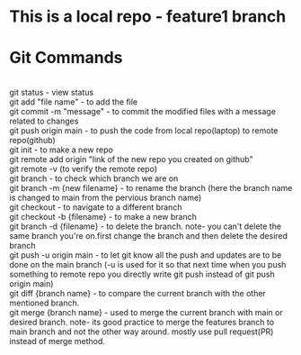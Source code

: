 # This is a local repo - feature1 branch

# Git Commands 
<br>
git status - view status
<br>
git add "file name" - to add the file
<br>
git commit -m "message" - to commit the modified files with a message related to changes
<br>
git push origin main - to push the code from local repo(laptop) to remote repo(github)
<br>
git init - to make a new repo
<br>
git remote add origin "link of the new repo you created on github"
<br>
git remote -v (to verify the remote repo)
<br>
git branch - to check which branch we are on
<br>
git branch -m {new filename} - to rename the branch (here the branch name is changed to main from the pervious branch name)
<br>
git checkout - to navigate to a different branch
<br>
git checkout -b {filename} - to make a new branch
<br>
git branch -d {filename} - to delete the branch. note- you can't delete the same branch you're on.first change the branch and then delete the desired branch
<br>
git push -u origin main - to let git know all the push and updates are to be done on the main branch (-u is used for it so that next  time when you push something to remote repo you directly write git push instead of git push origin main) 
<br>
git diff {branch name} - to compare the current branch with the other mentioned branch.
<br>
git merge {branch name} - used to merge the current branch with main or desired branch. note- its good practice to merge the features branch to main branch and not the other way around. mostly use pull request(PR) instead of merge method.